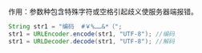 作用：参数种包含特殊字符或空格引起歧义使服务器端报错。<br>
```java
String str1 = "编码  #￥%……&*（";
str1 = URLEncoder.encode(str1, "UTF-8"); //编码
str1 = URLDecoder.decode(str1, "UTF-8"); //解码
```
